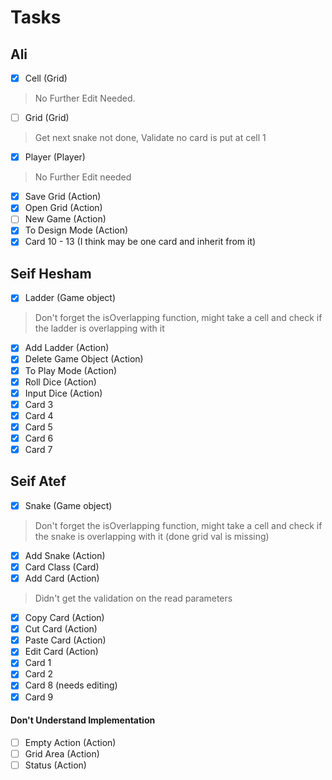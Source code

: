 # Tasks
## Ali
- [x] Cell (Grid)
> No Further Edit Needed.
- [ ] Grid (Grid)
> Get next snake not done, Validate no card is put at cell 1
- [x] Player (Player)
> No Further Edit needed
- [x] Save Grid (Action)
- [x] Open Grid (Action)
- [ ] New Game (Action)
- [x] To Design Mode (Action)
- [x] Card 10 - 13 (I think may be one card and inherit from it)
## Seif Hesham
- [x] Ladder (Game object)
> Don't forget the isOverlapping function, might take a cell and check if the ladder is overlapping with it
- [x] Add Ladder (Action)
- [x] Delete Game Object (Action)
- [x] To Play Mode (Action)
- [x] Roll Dice (Action)
- [x] Input Dice (Action)
- [x] Card 3
- [x] Card 4
- [x] Card 5
- [x] Card 6
- [x] Card 7
## Seif Atef
- [x] Snake (Game object)
> Don't forget the isOverlapping function, might take a cell and check if the snake is overlapping with it (done grid val is missing)
- [x] Add Snake (Action)
- [x] Card Class (Card)
- [x] Add Card (Action)
> Didn't get the validation on the read parameters
- [x] Copy Card (Action)
- [x] Cut Card (Action)
- [x] Paste Card (Action)
- [x] Edit Card (Action)
- [x] Card 1
- [x] Card 2
- [x] Card 8 (needs editing)
- [x] Card 9

#### Don't Understand Implementation
- [ ] Empty Action (Action)
- [ ] Grid Area (Action)
- [ ] Status (Action)
